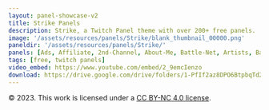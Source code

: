 ```yaml
---
layout: panel-showcase-v2 
title: Strike Panels 
description: Strike, a Twitch Panel theme with over 200+ free panels. 
image: '/assets/resources/panels/Strike/blank_thumbnail_00000.png'
paneldir: '/assets/resources/panels/Strike/'
panels: [Ads, Affiliate, 2nd-Channel, About-Me, Battle-Net, Artists, Background, ArtStation, Birthday, BTTV, Calendar, Blog, Charity, Chat-Rules, Clips, Channel-Points, Emotes, Fanmail, Donate, Editor, Friends, Games, Gear, FAQ, Hardware, Hive, Hall-of-Fame, Hall-of-Shame, Ko-Fi, Languages, Leaderboard, Links, Music, Mastadon, Merch, Mods, New-Channel, P.O, Partners, My-Shop, Sponsorships, Subscribe, Support, TikTok, Perks, Playlist, Pronouns, Rules]
tags: [free, twitch panels]
video_embed: https://www.youtube.com/embed/2_9emcIenzo
download: https://drive.google.com/drive/folders/1-PfIf2az8DPO6BtpbqTd2t3u6x4YbtiD?usp=share_link
---
```


© 2023. This work is licensed under a [CC BY-NC 4.0 license](https://creativecommons.org/licenses/by-nc/4.0/).